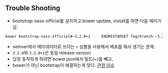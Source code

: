 
## Trouble Shooting

- bootstrap-sass-official를 설치하고 bower update, install를 하면 다음 에러가 남.

```bash
bower bootstrap-sass-official#~3.2.0+1     ENORESTARGET Tag/branch ~3.2.0+1 does not exist
```

- semver에서 메타데이터로 쓰이는 `+` 심볼을 사용해서 배포를 해서 생기는 문제.
- `3.2.0`와 `3.2.0+1`은 동일 release version
- 당장 동작하게 하려면 bower.json에서 틸트(~)를 빼고,
- bower가 아닌 bootstrap이 해결하는게 맞다. [관련 이슈](https://github.com/bower/bower/issues/1486)
